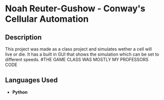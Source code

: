 <h1>Noah Reuter-Gushow - Conway's Cellular Automation</h1>



<h2>Description</h2>
This project was made as a class project and simulates wether a cell will live or die. It has a built in GUI that shows the simulation which can be set to different speeds. 
#THE GAME CLASS WAS MOSTLY MY PROFESSORS CODE
<br />


<h2>Languages Used</h2>

- <b>Python</b> 
